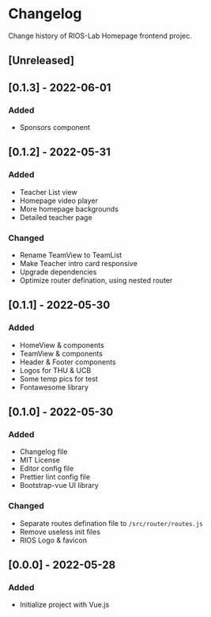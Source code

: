 # Changelog

Change history of RIOS-Lab Homepage frontend projec.

## [Unreleased]

## [0.1.3] - 2022-06-01

### Added

- Sponsors component

## [0.1.2] - 2022-05-31

### Added

- Teacher List view
- Homepage video player
- More homepage backgrounds
- Detailed teacher page

### Changed

- Rename TeamView to TeamList
- Make Teacher intro card responsive
- Upgrade dependencies
- Optimize router defination, using nested router

## [0.1.1] - 2022-05-30

### Added

- HomeView & components
- TeamView & components
- Header & Footer components
- Logos for THU & UCB
- Some temp pics for test
- Fontawesome library

## [0.1.0] - 2022-05-30

### Added

- Changelog file
- MIT License
- Editor config file
- Prettier lint config file
- Bootstrap-vue UI library

### Changed

- Separate routes defination file to `/src/router/routes.js`
- Remove useless init files
- RIOS Logo & favicon

## [0.0.0] - 2022-05-28

### Added

- Initialize project with Vue.js
